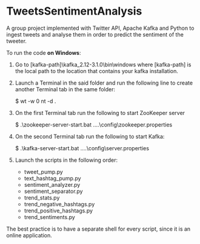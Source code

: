 # TweetsSentimentAnalysis

A group project implemented with Twitter API, Apache Kafka and Python to ingest tweets and analyse them in order to predict the sentiment of the tweeter.

To run the code **on Windows**:

1. Go to [kafka-path]\kafka_2.12-3.1.0\bin\windows
   where [kafka-path] is the local path to the location that contains your kafka installation.


2. Launch a Terminal in the said folder and run the following line to create another Terminal tab in the same folder:

    $ wt -w 0 nt -d .

3. On the first Terminal tab run the following to start ZooKeeper server

    $ .\zookeeper-server-start.bat ..\..\config\zookeeper.properties

4. On the second Terminal tab run the following to start Kafka:

    $ .\kafka-server-start.bat ..\..\config\server.properties

5. Launch the scripts in the following order:
   - tweet_pump.py
   - text_hashtag_pump.py
   - sentiment_analyzer.py
   - sentiment_separator.py
   - trend_stats.py
   - trend_negative_hashtags.py
   - trend_positive_hashtags.py
   - trend_sentiments.py

The best practice is to have a separate shell for every script, since it is an online application.
